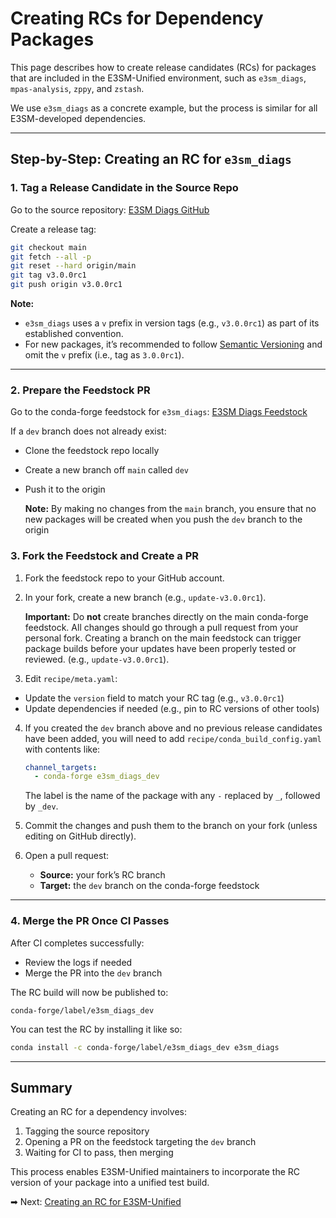 # Creating RCs for Dependency Packages

This page describes how to create release candidates (RCs) for packages that
are included in the E3SM-Unified environment, such as `e3sm_diags`,
`mpas-analysis`, `zppy`, and `zstash`.

We use `e3sm_diags` as a concrete example, but the process is similar for all
E3SM-developed dependencies.

---

## Step-by-Step: Creating an RC for `e3sm_diags`

### 1. Tag a Release Candidate in the Source Repo

Go to the source repository:
[E3SM Diags GitHub](https://github.com/E3SM-Project/e3sm_diags)

Create a release tag:

```bash
git checkout main
git fetch --all -p
git reset --hard origin/main
git tag v3.0.0rc1
git push origin v3.0.0rc1
```

**Note:**

* `e3sm_diags` uses a `v` prefix in version tags (e.g., `v3.0.0rc1`) as part
  of its established convention.
* For new packages, it’s recommended to follow
  [Semantic Versioning](https://semver.org/) and omit the `v` prefix (i.e.,
  tag as `3.0.0rc1`).

---

### 2. Prepare the Feedstock PR

Go to the conda-forge feedstock for `e3sm_diags`:
[E3SM Diags Feedstock](https://github.com/conda-forge/e3sm_diags-feedstock)

If a `dev` branch does not already exist:

* Clone the feedstock repo locally
* Create a new branch off `main` called `dev`
* Push it to the origin

  **Note:** By making no changes from the `main` branch, you ensure that no
  new packages will be created when you push the `dev` branch to the origin

### 3. Fork the Feedstock and Create a PR

1. Fork the feedstock repo to your GitHub account.
2. In your fork, create a new branch (e.g., `update-v3.0.0rc1`).

   **Important:** Do **not** create branches directly on the main conda-forge
   feedstock. All changes should go through a pull request from your personal
   fork. Creating a branch on the main feedstock can trigger package builds
   before your updates have been properly tested or reviewed. (e.g.,
   `update-v3.0.0rc1`).

3. Edit `recipe/meta.yaml`:

* Update the `version` field to match your RC tag (e.g., `v3.0.0rc1`)
* Update dependencies if needed (e.g., pin to RC versions of other tools)

4. If you created the `dev` branch above and no previous release candidates
   have been added, you will need to add `recipe/conda_build_config.yaml` with
   contents like:

   ``` yaml
   channel_targets:
     - conda-forge e3sm_diags_dev
   ```

   The label is the name of the package with any `-` replaced by `_`, followed
   by `_dev`.

5. Commit the changes and push them to the branch on your fork (unless editing
   on GitHub directly).

6. Open a pull request:

   * **Source:** your fork’s RC branch
   * **Target:** the `dev` branch on the conda-forge feedstock

---

### 4. Merge the PR Once CI Passes

After CI completes successfully:

* Review the logs if needed
* Merge the PR into the `dev` branch

The RC build will now be published to:

```
conda-forge/label/e3sm_diags_dev
```

You can test the RC by installing it like so:

```bash
conda install -c conda-forge/label/e3sm_diags_dev e3sm_diags
```

---

## Summary

Creating an RC for a dependency involves:

1. Tagging the source repository
2. Opening a PR on the feedstock targeting the `dev` branch
3. Waiting for CI to pass, then merging

This process enables E3SM-Unified maintainers to incorporate the RC version of
your package into a unified test build.

➡ Next: [Creating an RC for E3SM-Unified](rc-e3sm-unified.md)

